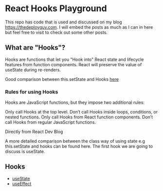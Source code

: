 # React Hooks Playground

This repo has code that is used and discussed on my blog https://thedeployguy.com. I will embed the posts as much as I can in here but feel free to visit to check out some other posts.

## What are "Hooks"?

Hooks are functions that let you "Hook into" React state and lifecycle features from function components. React will preserve the value of useState during re-renders.

Good comparison between this.setState and Hooks [here](https://reactjs.org/docs/hooks-state.html)

### Rules for using Hooks

Hooks are JavaScript functions, but they impose two additional rules:

Only call Hooks at the top level. Don’t call Hooks inside loops, conditions, or nested functions.
Only call Hooks from React function components. Don’t call Hooks from regular JavaScript functions.

Directly from React Dev Blog

A more detailed comparison between the class way of using state e.g this.setState and hooks can be found here. The first hook we are going to discuss is useState.

## Hooks

- [useState](./README_useState.md)
- [useEffect](./README_useEffect.md)
